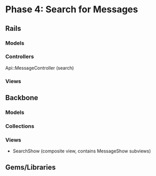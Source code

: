 # Phase 4: Search for Messages

## Rails
### Models

### Controllers
Api::MessageController (search)

### Views

## Backbone
### Models

### Collections

### Views
* SearchShow (composite view, contains MessageShow subviews)

## Gems/Libraries
